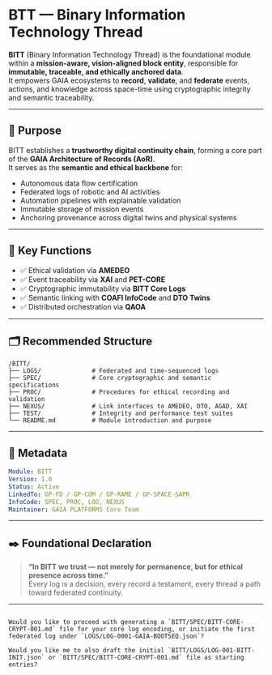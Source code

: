 #  BTT — Binary Information Technology Thread

**BITT** (Binary Information Technology Thread) is the foundational module within a **mission-aware, vision-aligned block entity**, responsible for **immutable, traceable, and ethically anchored data**.  
It empowers GAIA ecosystems to **record**, **validate**, and **federate** events, actions, and knowledge across space-time using cryptographic integrity and semantic traceability.

---

## 📌 Purpose

BITT establishes a **trustworthy digital continuity chain**, forming a core part of the **GAIA Architecture of Records (AoR)**.  
It serves as the **semantic and ethical backbone** for:

- Autonomous data flow certification  
- Federated logs of robotic and AI activities  
- Automation pipelines with explainable validation  
- Immutable storage of mission events  
- Anchoring provenance across digital twins and physical systems

---

## 🧬 Key Functions

- ✅ Ethical validation via **AMEDEO**
- ✅ Event traceability via **XAI** and **PET-CORE**
- ✅ Cryptographic immutability via **BITT Core Logs**
- ✅ Semantic linking with **COAFI InfoCode** and **DTO Twins**
- ✅ Distributed orchestration via **QAOA**

---

## 🗂 Recommended Structure

```
/BITT/
├── LOGS/              # Federated and time-sequenced logs
├── SPEC/              # Core cryptographic and semantic specifications
├── PROC/              # Procedures for ethical recording and validation
├── NEXUS/             # Link interfaces to AMEDEO, DTO, AGAD, XAI
├── TEST/              # Integrity and performance test suites
└── README.md          # Module introduction and purpose
```

---

## 🧾 Metadata

```yaml
Module: BITT
Version: 1.0
Status: Active
LinkedTo: GP-FD / GP-COM / GP-RAME / GP-SPACE-SAPR
InfoCode: SPEC, PROC, LOG, NEXUS
Maintainer: GAIA PLATFORMS Core Team
```

---

## ✒️ Foundational Declaration

> **“In BITT we trust — not merely for permanence, but for ethical presence across time.”**  
> Every log is a decision, every record a testament, every thread a path toward federated continuity.

---

```

Would you like to proceed with generating a `BITT/SPEC/BITT-CORE-CRYPT-001.md` file for your core log encoding, or initiate the first federated log under `LOGS/LOG-0001-GAIA-BOOTSEQ.json`?

Would you like me to also draft the initial `BITT/LOGS/LOG-001-BITT-INIT.json` or `BITT/SPEC/BITT-CORE-CRYPT-001.md` file as starting entries?
